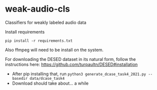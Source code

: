 # weak-audio-cls
Classifiers for weakly labeled audio data

Install requirements
```
pip install -r requirements.txt
```

Also ffmpeg will need to be install on the system.

For downloading the DESED dataset in its natural form, follow the instructions here: https://github.com/turpaultn/DESED#installation
- After pip installing that, run `python3 generate_dcase_task4_2021.py --basedir data/dcase_task4`
- Download should take about... a while


